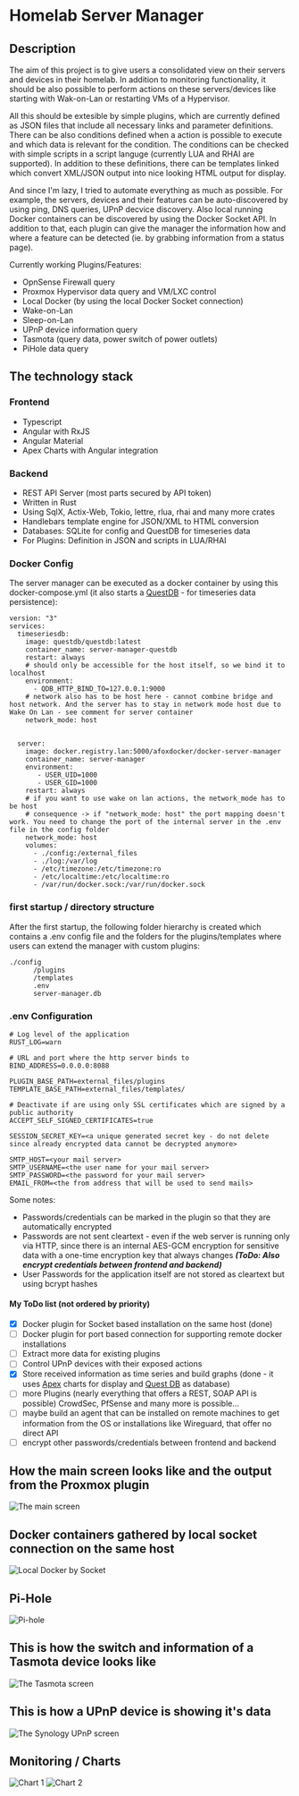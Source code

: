 # Homelab Server Manager

## Description

The aim of this project is to give users a consolidated view on their servers and devices in their homelab.
In addition to monitoring functionality, it should be also possible to perform actions on these servers/devices like starting with Wak-on-Lan or restarting VMs of a Hypervisor.

All this should be extesible by simple plugins, which are currently defined as JSON files that include all necessary links and parameter definitions.
There can be also conditions defined when a action is possible to execute and which data is relevant for the condition. The conditions can be checked with simple scripts in a script languge (currently LUA and RHAI are supported).
In addition to these definitions, there can be templates linked which convert XML/JSON output into nice looking HTML output for display.

And since I'm lazy, I tried to automate everything as much as possible. For example, the servers, devices and their features can be auto-discovered by using ping, DNS queries, UPnP decvice discovery. Also local running Docker containers can be discovered by using the Docker Socket API.
In addition to that, each plugin can give the manager the information how and where a feature can be detected (ie. by grabbing information from a status page).

Currently working Plugins/Features:

- OpnSense Firewall query
- Proxmox Hypervisor data query and VM/LXC control
- Local Docker (by using the local Docker Socket connection)
- Wake-on-Lan
- Sleep-on-Lan
- UPnP device information query
- Tasmota (query data, power switch of power outlets)
- PiHole data query

## The technology stack

### Frontend

- Typescript
- Angular with RxJS
- Angular Material
- Apex Charts with Angular integration

### Backend

- REST API Server (most parts secured by API token)
- Written in Rust
- Using SqlX, Actix-Web, Tokio, lettre, rlua, rhai and many more crates
- Handlebars template engine for JSON/XML to HTML conversion
- Databases: SQLite for config and QuestDB for timeseries data
- For Plugins: Definition in JSON and scripts in LUA/RHAI
  
### Docker Config

The server manager can be executed as a docker container by using this docker-compose.yml (it also starts a [QuestDB](https://questdb.io) - for timeseries data persistence):

    version: "3"
    services:
      timeseriesdb:
        image: questdb/questdb:latest
        container_name: server-manager-questdb
        restart: always
        # should only be accessible for the host itself, so we bind it to localhost
        environment:
          - QDB_HTTP_BIND_TO=127.0.0.1:9000
        # network also has to be host here - cannot combine bridge and host network. And the server has to stay in network mode host due to Wake On Lan - see comment for server container
        network_mode: host       
        
        
      server:
        image: docker.registry.lan:5000/afoxdocker/docker-server-manager
        container_name: server-manager
        environment:
           - USER_UID=1000
           - USER_GID=1000
        restart: always
        # if you want to use wake on lan actions, the network_mode has to be host
        # consequence -> if "network_mode: host" the port mapping doesn't work. You need to change the port of the internal server in the .env file in the config folder
        network_mode: host
        volumes:
          - ./config:/external_files
          - ./log:/var/log
          - /etc/timezone:/etc/timezone:ro
          - /etc/localtime:/etc/localtime:ro
          - /var/run/docker.sock:/var/run/docker.sock

### first startup / directory structure

After the first startup, the following folder hierarchy is created which contains a .env config file and the folders for the plugins/templates where users can extend the manager with custom plugins:

    ./config
          /plugins
          /templates
          .env
          server-manager.db

### .env Configuration

    # Log level of the application
    RUST_LOG=warn

    # URL and port where the http server binds to
    BIND_ADDRESS=0.0.0.0:8088
    
    PLUGIN_BASE_PATH=external_files/plugins
    TEMPLATE_BASE_PATH=external_files/templates/

    # Deactivate if are using only SSL certificates which are signed by a public authority
    ACCEPT_SELF_SIGNED_CERTIFICATES=true

    SESSION_SECRET_KEY=<a unique generated secret key - do not delete since already encrypted data cannot be decrypted anymore>

    SMTP_HOST=<your mail server>
    SMTP_USERNAME=<the user name for your mail server>
    SMTP_PASSWORD=<the password for your mail server>
    EMAIL_FROM=<the from address that will be used to send mails>

Some notes:

- Passwords/credentials can be marked in the plugin so that they are automatically encrypted
- Passwords are not sent cleartext - even if the web server is running only via HTTP, since there is an internal AES-GCM encryption for sensitive data with a one-time encryption key that always changes  <em>**(ToDo: Also encrypt credentials between frontend and backend)**</em>
- User Passwords for the application itself are not stored as cleartext but using bcrypt hashes

#### My ToDo list (not ordered by priority)

- [x] Docker plugin for Socket based installation on the same host (done)
- [ ] Docker plugin for port based connection for supporting remote docker installations
- [ ] Extract more data for existing plugins
- [ ] Control UPnP devices with their exposed actions
- [x] Store received information as time series and build graphs (done - it uses [Apex](https://apexcharts.com/) charts for display and [Quest DB](https://questdb.io/) as database)
- [ ] more Plugins (nearly everything that offers a REST, SOAP API is possible) CrowdSec, PfSense and many more is possible...
- [ ] maybe build an agent that can be installed on remote machines to get information from the OS or installations like Wireguard, that offer no direct API
- [ ] encrypt other passwords/credentials between frontend and backend

## How the main screen looks like and the output from the Proxmox plugin

![The main screen](main_screen.png)


## Docker containers gathered by local socket connection on the same host

![Local Docker by Socket](docker_local_socket.png)

## Pi-Hole
![Pi-hole](pihole.png)

## This is how the switch and information of a Tasmota device looks like

![The Tasmota screen](tasmota_switch.png)

## This is how a UPnP device is showing it's data

![The Synology UPnP screen](synology_upnp.png)

## Monitoring / Charts

![Chart 1](monitoring_charts_1.png)
![Chart 2](monitoring_charts_2.png)
